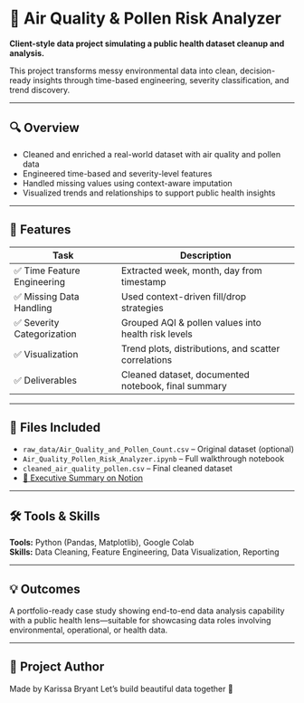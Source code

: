 # 🌿 Air Quality & Pollen Risk Analyzer

**Client-style data project simulating a public health dataset cleanup and analysis.**

This project transforms messy environmental data into clean, decision-ready insights through time-based engineering, severity classification, and trend discovery.

---

## 🔍 Overview

- Cleaned and enriched a real-world dataset with air quality and pollen data
- Engineered time-based and severity-level features
- Handled missing values using context-aware imputation
- Visualized trends and relationships to support public health insights

---

## 🧪 Features

| Task | Description |
|------|-------------|
| ✅ Time Feature Engineering | Extracted week, month, day from timestamp |
| ✅ Missing Data Handling | Used context-driven fill/drop strategies |
| ✅ Severity Categorization | Grouped AQI & pollen values into health risk levels |
| ✅ Visualization | Trend plots, distributions, and scatter correlations |
| ✅ Deliverables | Cleaned dataset, documented notebook, final summary |

---

## 📂 Files Included

- `raw_data/Air_Quality_and_Pollen_Count.csv` – Original dataset (optional)
- `Air_Quality_Pollen_Risk_Analyzer.ipynb` – Full walkthrough notebook
- `cleaned_air_quality_pollen.csv` – Final cleaned dataset
- [📝 Executive Summary on Notion](https://zealous-point-0f5.notion.site/Air-Quality-and-Pollen-Risk-Analyzer-21113f10788080379064fc6c7beeeaa6?source=copy_link)


---

## 🛠️ Tools & Skills

**Tools:** Python (Pandas, Matplotlib), Google Colab  
**Skills:** Data Cleaning, Feature Engineering, Data Visualization, Reporting

---

## 💡 Outcomes

A portfolio-ready case study showing end-to-end data analysis capability with a public health lens—suitable for showcasing data roles involving environmental, operational, or health data.

---

## 🔗 Project Author

Made by Karissa Bryant
Let’s build beautiful data together 🌱
